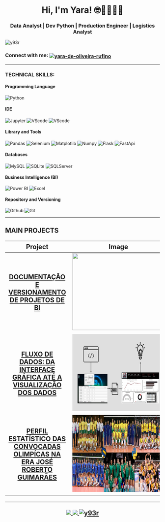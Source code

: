 <h1 align="center">Hi, I'm Yara! 🤓🎸🏐👩‍💻</h1>
<h3 align="center"> Data Analyst | Dev Python | Production Engineer | Logistics Analyst</h3>

<p align="left"> <img src="https://komarev.com/ghpvc/?username=y93r&label=Profile%20views&color=0e75b6&style=flat" alt="y93r" /> </p>

<h3 align="left">Connect with me:
  <a href="https://linkedin.com/in/yara-de-oliveira-rufino" target="_blank" style="display: inline-block; vertical-align: middle;">
    <img align="center" src="https://raw.githubusercontent.com/rahuldkjain/github-profile-readme-generator/master/src/images/icons/Social/linked-in-alt.svg" alt="yara-de-oliveira-rufino" height="30" width="40" />
  </a>
  <span style="display: inline-block; vertical-align: middle;"></span>
</h3>
<hr>
<h3 align="left">TECHNICAL SKILLS:</h3>
<div style="display: inline_block">
    <h4>Programming Language</h4>
<img align="center" alt="Python" height="40" width="50" src="https://cdn.jsdelivr.net/gh/devicons/devicon/icons/python/python-original-wordmark.svg">

  <h4>IDE</h4>
<img align="center" alt="Jupyter" height="40" width="50" src="https://cdn.jsdelivr.net/gh/devicons/devicon/icons/jupyter/jupyter-original-wordmark.svg">
<img align="center" alt="VScode" height="40" width="50" src="https://cdn.jsdelivr.net/gh/devicons/devicon/icons/vscode/vscode-original-wordmark.svg" />
<img align="center" alt="VScode" height="40" width="50" src="https://cdn.jsdelivr.net/gh/devicons/devicon@latest/icons/pycharm/pycharm-original.svg" />
          

  <h4>Library and Tools</h4>
<img align="center" alt="Pandas" height="40" width="50" src="https://cdn.jsdelivr.net/gh/devicons/devicon/icons/pandas/pandas-original-wordmark.svg"/>
<img align="center" alt="Selenium" height="40" width="50" src="https://cdn.jsdelivr.net/gh/devicons/devicon/icons/selenium/selenium-original.svg" />
<img align="center" alt="Matplotlib" height="40" width="50" src="https://cdn.jsdelivr.net/gh/devicons/devicon@latest/icons/matplotlib/matplotlib-original-wordmark.svg" />
<img align="center" alt="Numpy" height="40" width="50" src="https://cdn.jsdelivr.net/gh/devicons/devicon/icons/numpy/numpy-original-wordmark.svg" />
<img align="center" alt="Flask" height="40" width="50" src="https://cdn.jsdelivr.net/gh/devicons/devicon/icons/flask/flask-original-wordmark.svg" />
<img align="center" alt="FastApi" height="40" width="50" src="https://cdn.jsdelivr.net/gh/devicons/devicon/icons/fastapi/fastapi-plain-wordmark.svg" />

  <h4>Databases</h4>
<img align="center" alt="MySQL" height="40" width="50" src="https://cdn.jsdelivr.net/gh/devicons/devicon@latest/icons/mysql/mysql-original-wordmark.svg" />
<img align="center" alt="SQLite" height="40" width="50" src="https://cdn.jsdelivr.net/gh/devicons/devicon@latest/icons/sqlite/sqlite-original-wordmark.svg" />
<img align="center" alt="SQLServer" height="40" width="50" src="https://cdn.jsdelivr.net/gh/devicons/devicon/icons/microsoftsqlserver/microsoftsqlserver-plain-wordmark.svg" />

  <h4>Business Intelligence (BI)</h4>
<img alt="Power BI" src="https://img.shields.io/badge/PowerBI-F2C811?style=for-the-badge&logo=Power%20BI&logoColor=white"/>
<img alt="Excel" src="https://img.shields.io/badge/Microsoft_Excel-217346?style=for-the-badge&logo=microsoft-excel&logoColor=white"/>

  <h4>Repository and Versioning</h4>
  
<img alt="Github" height="40" width="50" src="https://cdn.jsdelivr.net/gh/devicons/devicon@latest/icons/github/github-original.svg" >
<img alt="Git" height="40" width="50" src="https://cdn.jsdelivr.net/gh/devicons/devicon@latest/icons/git/git-original.svg"/>
              
</div>

----
<h2>MAIN PROJECTS
  
| Project                     | Image                        |
| :-------------------------: | ------------------------------ |
| **[DOCUMENTAÇÃO E VERSIONAMENTO DE PROJETOS DE BI](https://github.com/y93r/Documentacao-Versionamento)** | <img src="https://github.com/y93r/Documentacao-Versionamento/blob/master/git.jpg" width="300" height="250"> |
| **[FLUXO DE DADOS: DA INTERFACE GRÁFICA ATÉ A VISUALIZAÇÃO DOS DADOS](https://github.com/y93r/Software_Dados_Producao_HrxHr)** | <img src="https://github.com/y93r/Software_Dados_Producao_HrxHr/blob/main/artigo-fluxo%20de%20dados.png" width="300" height="250"> |
| **[PERFIL ESTATÍSTICO DAS CONVOCADAS OLIMPÍCAS NA ERA JOSÉ ROBERTO GUIMARÃES](https://github.com/y93r/SFV_OG_2004-2024)** | <img src="https://github.com/y93r/SFV_OG_2004-2024/blob/main/SFV_04-24.png" width="300" height="250"> |



<hr>
<div align="center">
  <a href="https://github.com/y93r">
  <img height="150em" src="https://github-readme-stats.vercel.app/api?username=y93r&show_icons=true&theme=codeSTACKr&include_all_commits=true&count_private=true"/>   
  <img height="150em" src="https://github-readme-stats.vercel.app/api/top-langs/?username=y93r&layout=compact&langs_count=7&theme=codeSTACKr"/>
  <img align="center" height="150em" src="https://github-readme-streak-stats.herokuapp.com/?user=y93r&" alt="y93r" />
</div>






